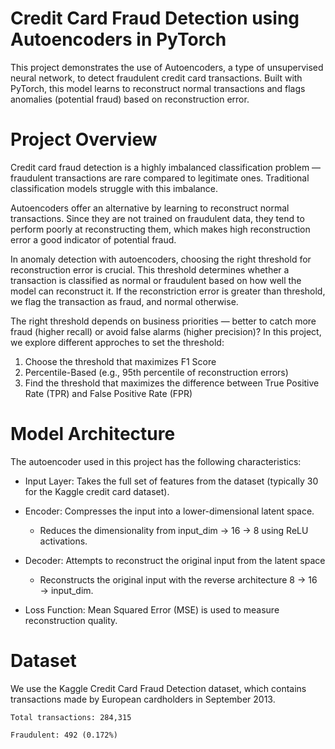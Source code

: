 # Credit Card Fraud Detection using Autoencoders in PyTorch

This project demonstrates the use of Autoencoders, a type of unsupervised neural network, to detect fraudulent credit card transactions. Built with PyTorch, this model learns to reconstruct normal transactions and flags anomalies (potential fraud) based on reconstruction error.

# Project Overview

Credit card fraud detection is a highly imbalanced classification problem — fraudulent transactions are rare compared to legitimate ones. Traditional classification models struggle with this imbalance.

Autoencoders offer an alternative by learning to reconstruct normal transactions. Since they are not trained on fraudulent data, they tend to perform poorly at reconstructing them, which makes high reconstruction error a good indicator of potential fraud.

In anomaly detection with autoencoders, choosing the right threshold for reconstruction error is crucial. This threshold determines whether a transaction is classified as normal or fraudulent based on how well the model can reconstruct it. If the reconstriction error is greater than threshold, we flag the transaction as fraud, and normal otherwise.

The right threshold depends on business priorities — better to catch more fraud (higher recall) or avoid false alarms (higher precision)?
In this project, we explore different approches to set the threshold:
1. Choose the threshold that maximizes F1 Score
2. Percentile-Based (e.g., 95th percentile of reconstruction errors)
3. Find the threshold that maximizes the difference between True Positive Rate (TPR) and False Positive Rate (FPR)


# Model Architecture

The autoencoder used in this project has the following characteristics:

- Input Layer: Takes the full set of features from the dataset (typically 30 for the Kaggle credit card dataset).

- Encoder: Compresses the input into a lower-dimensional latent space.
    - Reduces the dimensionality from input_dim → 16 → 8 using ReLU activations.

- Decoder: Attempts to reconstruct the original input from the latent space
    - Reconstructs the original input with the reverse architecture 8 → 16 → input_dim.

- Loss Function: Mean Squared Error (MSE) is used to measure reconstruction quality.



# Dataset

We use the Kaggle Credit Card Fraud Detection dataset, which contains transactions made by European cardholders in September 2013.

    Total transactions: 284,315

    Fraudulent: 492 (0.172%)